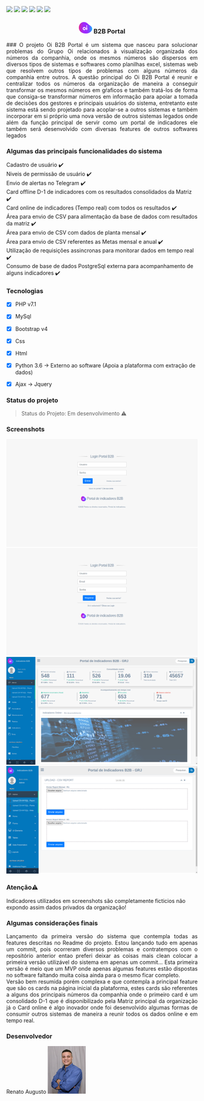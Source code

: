 <img src="https://img.shields.io/static/v1?label=MYSQL&message=v14.14&color=blue&style=for-the-badge&logo=PHP"/>  <img src="https://img.shields.io/static/v1?label=PHP&message=>=v7.1.3&color=blue&style=for-the-badge&logo=MYSQL"/>  <img src="https://img.shields.io/static/v1?label=&message=BOOTSTRAP-V4&color=PURPLE&style=for-the-badge&logo=BOOTSTRAP"/>  <img src="https://img.shields.io/static/v1?label=LICENSE&message=MIT&color=GREEN&style=for-the-badge&logo=LICENSE"/>  <img src="https://img.shields.io/static/v1?label=PROJECT_START&message=10/06/2020&color=BLUE&style=for-the-badge&logo=LICENSE"/>  <img src="https://img.shields.io/static/v1?label=VERSION&message=1.0.0&color=GREEN&style=for-the-badge&logo=LICENSE"/>
<br/> 

<h3 align="center"> <img src="./assets/images/logo_oi.png" width="35" alt="accessibility text"> B2B Portal </h3>
  
 <p align="justify">
        ### O projeto Oi B2B Portal é um sistema que nasceu para solucionar problemas do Grupo Oi relacionados à
    visualização organizada dos números da companhia, onde os mesmos números são dispersos em diversos tipos 
    de sistemas e softwares como planilhas excel, sistemas web que resolvem outros tipos de problemas com 
    alguns números da companhia entre outros. A questão principal do Oi B2B Portal é reunir e centralizar todos
    os números da organização de maneira a conseguir transformar os mesmos números em gŕaficos e também tratá-los
    de forma que consiga-se transformar números em informação para apoiar a tomada de decisões dos gestores e 
    principais usuários do sistema, entretanto este sistema está sendo projetado para acoplar-se a outros sistemas
    e também incorporar em si próprio uma nova versão de outros sistemas legados onde além da função principal de 
    servir como um portal de indicadores ele também será desenvolvido com diversas features de outros softwares legados
</p>


### Algumas das principais funcionalidades do sistema

Cadastro de usuário :heavy_check_mark:<br/>
Niveis de permissão de usuário :heavy_check_mark:<br/>
Envio de alertas no Telegram :heavy_check_mark:<br/>
Card offline D-1 de indicadores com os resultados consolidados da Matriz :heavy_check_mark:<br/>
Card online de indicadores (Tempo real) com todos os resultados :heavy_check_mark:<br/>
Área para envio de CSV para alimentação da base de dados com resultados da matriz :heavy_check_mark:<br/>
Área para envio de CSV com dados de planta mensal :heavy_check_mark:<br/>
Área para envio de CSV referentes as Metas mensal e anual :heavy_check_mark:<br/>
Utilização de requisições assincronas para monitorar dados em tempo real :heavy_check_mark:<br/>
Consumo de base de dados PostgreSql externa para acompanhamento de alguns indicadores :heavy_check_mark:<br/>


### Tecnologias

- [X] PHP v7.1
- [X] MySql
- [X] Bootstrap v4
- [X] Css
- [X] Html
- [X] Python 3.6 -> Externo ao software (Apoia a plataforma com extração de dados)
- [X] Ajax -> Jquery


### Status do projeto
> Status do Projeto: Em desenvolvimento :warning:


### Screenshots

<img src="./screenshots/login.png">
<img src="./screenshots/register.png">
<img src="./screenshots/index.png">
<img src="./screenshots/upload.png">


### Atenção:warning:

Indicadores utilizados em screenshots são completamente ficticios não expondo assim dados privados da organização!


### Algumas considerações finais

<p align="justify">
Lançamento da primeira versão do sistema que contempla todas as features descritas no Readme do projeto. Estou lançando tudo em apenas um commit, pois ocorreram diversos problemas e contratempos com o repositório anterior entao preferi deixar as coisas mais clean colocar a primeira versão utilizável do sistema em apenas um commit... Esta primeira versão é meio que um MVP onde apenas algumas features estão dispostas no software faltando muita coisa ainda para o mesmo ficar completo.
<br/>
Versão bem resumida porém complexa e que contempla a principal feature que são os cards
na página inicial da plataforma, estes cards são referentes a alguns dos principais números da companhia
onde o primeiro card é um consolidado D-1 que é disponibilizado pela Matriz principal da organização
já o Card online é algo inovador onde foi desenvolvido algumas formas de consumir outros sistemas de maneira
a reunir todos os dados online e em tempo real. 

</p> 


### Desenvolvedor

Renato Augusto
<img src="./assets/images/download.png" width="100">








